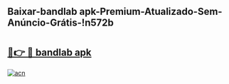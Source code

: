 
## Baixar-bandlab apk-Premium-Atualizado-Sem-Anúncio-Grátis-!n572b

# <h2><a href="https://andorid.site?title=bandlab_apk&ref=27">🔗👉 🔴 bandlab apk</a></h2>

[![acn](https://github.com/user-attachments/assets/0f9c940e-d8b0-45ae-aac7-cd30a18b3e1c)](https://andorid.site?title=bandlab_apk&ref=27)

